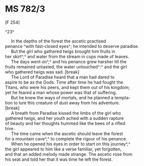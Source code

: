 # MS 782/3

[F 254]

^23^

&nbsp;&nbsp;&nbsp;&nbsp;&nbsp;In the depths of the forest the ascetic practised \
penance ^with fast-closed eyes^; he intended to deserve paradise. \
&nbsp;&nbsp;&nbsp;&nbsp;&nbsp;But the girl who gathered twigs brought him fruits in \
her skirt^,^ and water from the stream in cups made of leaves. \
&nbsp;&nbsp;&nbsp;&nbsp;&nbsp;The days went on^,^ and his penance grew harsher till the \
fruits remained untasted, the water untouched^:^ and the girl \
who gathered twigs was sad. 
[break] \
&nbsp;&nbsp;&nbsp;&nbsp;&nbsp;The Lord of Paradise heard that a man had dared to \
aspire to be as the Gods. Time after time he had fought the \
Titans, who were his peers, and kept them out of his kingdom; \
yet he feared a man whose power was that of suffering. \
&nbsp;&nbsp;&nbsp;&nbsp;&nbsp;But he knew the ways of mortals, and he planned a tempta- \
tion to lure this creature of dust away from his adventure. \
[break] \
&nbsp;&nbsp;&nbsp;&nbsp;&nbsp;A breath from Paradise kissed the limbs of the girl who \
gathered twigs, and her youth ached with a sudden rapture \
of beauty and her thoughts hummed like the bees of a rifled \
hive. \
&nbsp;&nbsp;&nbsp;&nbsp;&nbsp;The time came when the ascetic should leave the forest \
for a mountain cave^,^ to complete the rigour of his penance. \
&nbsp;&nbsp;&nbsp;&nbsp;&nbsp;When he opened his eyes in order to start on this journey^,^ \
the girl appeared to him like a verse familiar, yet forgotten, \
and that an added melody made strange. The ascetic rose from \
his seat and told her that it was time he left the forest.
